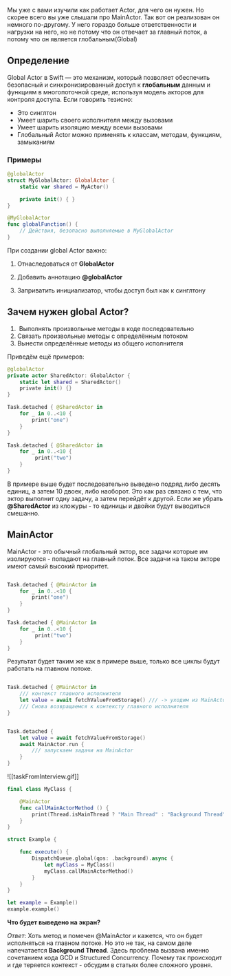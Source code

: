 Мы уже с вами изучили как работает Actor, для чего он нужен. Но скорее всего вы уже слышали про MainActor. Так вот он реализован он немного по-другому. У него гораздо больше ответственности и нагрузки на него, но не потому что он отвечает за главный поток, а потому что он является глобальным(Global)

## Определение

Global Actor в Swift — это механизм, который позволяет обеспечить безопасный и синхронизированный доступ к **глобальным** данным и функциям в многопоточной среде, используя модель акторов для контроля доступа. Если говорить тезисно:

- Это синглтон
- Умеет шарить своего исполнителя между вызовами
- Умеет шарить изоляцию между всеми вызовами
- Глобальный Actor можно применять к классам, методам, функциям, замыканиям
### Примеры
``` swift
@globalActor
struct MyGlobalActor: GlobalActor {
    static var shared = MyActor()

	private init() { }
}

@MyGlobalActor
func globalFunction() {
    // Действия, безопасно выполняемые в MyGlobalActor
}
```
При создании global Actor важно:

1)  Отнаследоваться от **GlobalActor**

2)  Добавить аннотацию  **@globalActor**

3) Заприватить инициализатор, чтобы доступ был как к синглтону

## Зачем нужен global Actor?

1.  Выполнять произвольные методы в коде последовательно
2.  Связать произвольные методы с определённым потоком
3.  Вынести определённые методы из общего исполнителя

Приведём ещё примеров:
``` swift
@globalActor
private actor SharedActor: GlobalActor {
    static let shared = SharedActor()
    private init() {}
}

Task.detached { @SharedActor in
	for _ in 0..<10 {
	    print("one")
    }
}

Task.detached { @SharedActor in
	for _ in 0..<10 {
         print("two")
    }
}
```
В примере выше будет последовательно выведено подряд либо десять единиц, а затем 10 двоек, либо наоборот. Это как раз связано с тем, что эктор выполнит одну задачу, а затем перейдёт к другой. Если же убрать **@SharedActor** из кложуры - то единицы и двойки будут выводиться смешанно.


## MainActor
MainActor - это обычный глобальный эктор,  все задачи которые им изолируются - попадают на главный поток. Все задачи на таком экторе имеют самый высокий приоритет.

``` swift

Task.detached { @MainActor in
	for _ in 0..<10 {
	    print("one")
    }
}

Task.detached { @MainActor in
	for _ in 0..<10 {
         print("two")
    }
}
```
Результат будет таким же как в примере выше, только все циклы будут работать на главном потоке.

``` swift

Task.detached { @MainActor in
	/// контекст главного исполнителя
	let value = await fetchValueFromStorage() /// -> уходим из MainActor
	/// Снова возвращаемся к контексту главного исполнителя
}
```

``` swift

Task.detached {
	let value = await fetchValueFromStorage()
	await MainActor.run {
		/// запускаем задачи на MainActor
	}
}
```

![[taskFromInterview.gif]]
``` swift
final class MyClass {

	@MainActor
	func callMainActorMethod () {
		print(Thread.isMainThread ? "Main Thread" : "Background Thread")
	}
}

struct Example {

	func execute() {
		DispatchQueue.global(qos: .background).async {
			let myClass = MyClass()
			myClass.callMainActorMethod()
		}
	}
}

let example = Example()
example.example()
```
**Что будет выведено на экран?**

*Ответ*: Хоть метод и помечен @MainActor и кажется, что он будет исполняться на главном потоке. Но это не так, на самом деле напечатается **Background Thread**.  Здесь проблема вызвана именно сочетанием кода GCD и Structured Concurrency. Почему так происходит и где теряется контекст - обсудим в статьях более сложного уровня.
